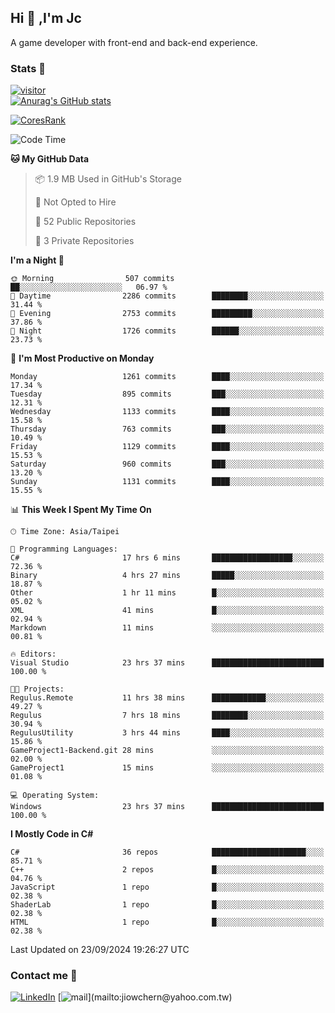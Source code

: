 ## Hi 👋 ,I'm Jc  

A game developer with front-end and back-end experience.  

### Stats  📝
[![visitor](https://visitor-badge.glitch.me/badge?page_id=jiowchern.jiowchern&style=flat-square&color=0088cc)](https://visitor-badge.glitch.me/badge?page_id=jiowchern.jiowchern&style=flat-square&color=0088cc)  
[![Anurag's GitHub stats](https://github-readme-stats.vercel.app/api?username=jiowchern&count_private=true&&show_icons=true)](https://github.com/anuraghazra/github-readme-stats)  
<!-- [![trophy](https://github-profile-trophy.vercel.app/?username=jiowchern)](https://github.com/ryo-ma/github-profile-trophy)   -->
[![CoresRank](https://cr-ss-service.azurewebsites.net/api/ScreenShot?widget=summary&username=jiowchern)](https://cr-ss-service.azurewebsites.net/api/ScreenShot?widget=summary&username=jiowchern)


<!--START_SECTION:waka-->
![Code Time](http://img.shields.io/badge/Code%20Time-1%2C168%20hrs%2023%20mins-blue)

**🐱 My GitHub Data** 

> 📦 1.9 MB Used in GitHub's Storage 
 > 
> 🚫 Not Opted to Hire
 > 
> 📜 52 Public Repositories 
 > 
> 🔑 3 Private Repositories 
 > 
**I'm a Night 🦉** 

```text
🌞 Morning                507 commits         ██░░░░░░░░░░░░░░░░░░░░░░░   06.97 % 
🌆 Daytime                2286 commits        ████████░░░░░░░░░░░░░░░░░   31.44 % 
🌃 Evening                2753 commits        █████████░░░░░░░░░░░░░░░░   37.86 % 
🌙 Night                  1726 commits        ██████░░░░░░░░░░░░░░░░░░░   23.73 % 
```
📅 **I'm Most Productive on Monday** 

```text
Monday                   1261 commits        ████░░░░░░░░░░░░░░░░░░░░░   17.34 % 
Tuesday                  895 commits         ███░░░░░░░░░░░░░░░░░░░░░░   12.31 % 
Wednesday                1133 commits        ████░░░░░░░░░░░░░░░░░░░░░   15.58 % 
Thursday                 763 commits         ███░░░░░░░░░░░░░░░░░░░░░░   10.49 % 
Friday                   1129 commits        ████░░░░░░░░░░░░░░░░░░░░░   15.53 % 
Saturday                 960 commits         ███░░░░░░░░░░░░░░░░░░░░░░   13.20 % 
Sunday                   1131 commits        ████░░░░░░░░░░░░░░░░░░░░░   15.55 % 
```


📊 **This Week I Spent My Time On** 

```text
🕑︎ Time Zone: Asia/Taipei

💬 Programming Languages: 
C#                       17 hrs 6 mins       ██████████████████░░░░░░░   72.36 % 
Binary                   4 hrs 27 mins       █████░░░░░░░░░░░░░░░░░░░░   18.87 % 
Other                    1 hr 11 mins        █░░░░░░░░░░░░░░░░░░░░░░░░   05.02 % 
XML                      41 mins             █░░░░░░░░░░░░░░░░░░░░░░░░   02.94 % 
Markdown                 11 mins             ░░░░░░░░░░░░░░░░░░░░░░░░░   00.81 % 

🔥 Editors: 
Visual Studio            23 hrs 37 mins      █████████████████████████   100.00 % 

🐱‍💻 Projects: 
Regulus.Remote           11 hrs 38 mins      ████████████░░░░░░░░░░░░░   49.27 % 
Regulus                  7 hrs 18 mins       ████████░░░░░░░░░░░░░░░░░   30.94 % 
RegulusUtility           3 hrs 44 mins       ████░░░░░░░░░░░░░░░░░░░░░   15.86 % 
GameProject1-Backend.git 28 mins             ░░░░░░░░░░░░░░░░░░░░░░░░░   02.00 % 
GameProject1             15 mins             ░░░░░░░░░░░░░░░░░░░░░░░░░   01.08 % 

💻 Operating System: 
Windows                  23 hrs 37 mins      █████████████████████████   100.00 % 
```

**I Mostly Code in C#** 

```text
C#                       36 repos            █████████████████████░░░░   85.71 % 
C++                      2 repos             █░░░░░░░░░░░░░░░░░░░░░░░░   04.76 % 
JavaScript               1 repo              █░░░░░░░░░░░░░░░░░░░░░░░░   02.38 % 
ShaderLab                1 repo              █░░░░░░░░░░░░░░░░░░░░░░░░   02.38 % 
HTML                     1 repo              █░░░░░░░░░░░░░░░░░░░░░░░░   02.38 % 
```




 Last Updated on 23/09/2024 19:26:27 UTC
<!--END_SECTION:waka-->



### Contact me 💬
[![LinkedIn](https://img.shields.io/badge/-JiowchernChen-0077B5?style==flat-square&logo=LinkedIn&logoColor=white)](https://www.linkedin.com/in/jiowchern-chen-4aaa90b7/) [![mail](https://img.shields.io/badge/-jiowchern%40yahoo.com.tw-blueviolet?style=flat-square&logo=yahoo!)](mailto:jiowchern@yahoo.com.tw)    

<!-- [![Linkedin Badge](https://img.shields.io/badge/-LinkedIn-blue?style=flat-square&logo=Linkedin&logoColor=white&link=https://www.linkedin.com/in/jiowchern-chen-4aaa90b7/)](https://www.linkedin.com/in/jiowchern-chen-4aaa90b7/) -->


<!--
**jiowchern/jiowchern** is a ✨ _special_ ✨ repository because its `README.md` (this file) appears on your GitHub profile.

Here are some ideas to get you started:

- 🔭 I’m currently working on ...
- 🌱 I’m currently learning ...
- 👯 I’m looking to collaborate on ...
- 🤔 I’m looking for help with ...
- 💬 Ask me about ...
- 📫 How to reach me: ...
- 😄 Pronouns: ...
- ⚡ Fun fact: ...
-->
